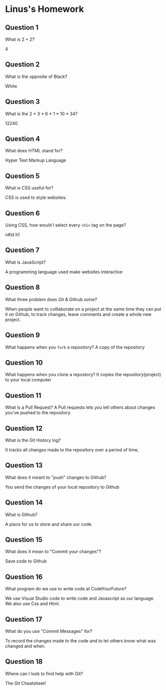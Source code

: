 # Linus's Homework

## Question 1

What is 2 + 2?

4

## Question 2

What is the opposite of Black?

White

## Question 3

What is the  2 * 3 * 6 * 1 * 10 * 34?

12240

## Question 4 

What does HTML stand for?

Hyper Text Markup Language

## Question 5

What is CSS useful for?

CSS is used to style websites. 

## Question 6

Using CSS, how would I select every `<h1>` tag on the page?

n#id h1

## Question 7

What is JavaScript?

A programming language used make websites interactive

## Question 8

What three problem does Git & Github solve?

When people want to colllaborate on a project at the same time they can put it on Github, to track changes, leave comments and create a whole new project.

## Question 9

What happens when you `fork` a repository?
A copy of the repository

## Question 10 

What happens when you clone a repostory?
It copies the repository(project) to your local computer

## Question 11

What is a Pull Request?
A Pull requests lets you tell others about changes you've pushed to the repository

## Question 12

What is the Git History log?

It tracks all changes made to the repository over a period of time,

## Question 13

What does it meant to "push" changes to Github?

You send the changes of your local repository to Github

## Question 14

What is Github?

A place for us to store and share our code.

## Question 15

What does it mean to "Commit your changes"?

Save code to Github

## Question 16

What program do we use to write code at CodeYourFuture?

We use Visual Studio code to write code and Javascript as our language. We also use Css and Html.

## Question 17

What do you use "Commit Messages" for?

To record the changes made to the code and to let others know what was changed and when.

## Question 18

Where can I look to find help with Git?

The Git Cheatsheet!

